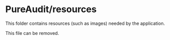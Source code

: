 # PureAudit/resources

This folder contains resources (such as images) needed by the application. 

This file can be removed.
